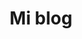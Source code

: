 <!DOCTYPE html>
<html>
<head>
    <meta charset="UTF-8">
    <title>Index</title>
</head>
<body>
    <header>
        <h1>Mi blog</h1>
    </header>
</body>
</html>
